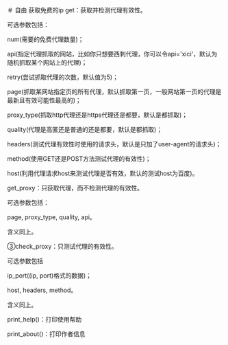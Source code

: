 ＃ 自由
获取免费的ip
get：获取并检测代理有效性。

可选参数包括：

num(需要的免费代理数量)；

api(指定代理抓取的网站，比如你只想要西刺代理，你可以令api='xici'，默认为随机抓取某个网站上的代理)；

retry(尝试抓取代理的次数，默认值为5)；

page(抓取某网站指定页的所有代理，默认抓取第一页，一般网站第一页的代理是最新且有效可能性最高的)；

proxy_type(抓取http代理还是https代理还是都要，默认是都抓取)；

quality(代理是高匿还是普通的还是都要，默认是都抓取)；

headers(测试代理有效性时使用的请求头，默认是只加了user-agent的请求头)；

method(使用GET还是POST方法测试代理的有效性)；

host(利用代理请求host来测试代理是否有效，默认的测试host为百度)。

get_proxy：只获取代理，而不检测代理的有效性。

可选参数包括：

page, proxy_type, quality, api。

含义同上。

③check_proxy：只测试代理的有效性。

可选参数包括

ip_port((ip, port)格式的数据)；

host, headers, method。

含义同上。

print_help()：打印使用帮助

print_about()：打印作者信息
